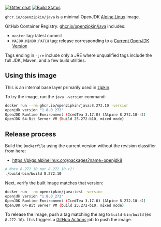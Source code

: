 [![Gitter chat](http://img.shields.io/badge/gitter-join%20chat%20%E2%86%92-brightgreen.svg)](https://gitter.im/openzipkin/zipkin)
[![Build Status](https://github.com/openzipkin/docker-java/workflows/test/badge.svg)](https://github.com/openzipkin/docker-java/actions?query=workflow%3Atest)

`ghcr.io/openzipkin/java` is a minimal OpenJDK [Alpine Linux](https://github.com/openzipkin/docker-alpine) image.

GitHub Container Registry: [ghcr.io/openzipkin/java](https://github.com/orgs/openzipkin/packages/container/package/java) includes:
 * `master` tag: latest commit
 * `MAJOR.MINOR.PATCH` tag: release corresponding to a [Current OpenJDK Version](https://pkgs.alpinelinux.org/packages?name=openjdk8)

Tags ending in `-jre` include only a JRE where unqualified tags include the full JDK, Maven, and a
few build utilities.

## Using this image
This is an internal base layer primarily used in [zipkin](https://github.com/openzipkin/zipkin).

To try the image, run the `java -version` command:
```bash
docker run --rm ghcr.io/openzipkin/java:8.272.10 -version
openjdk version "1.8.0_272"
OpenJDK Runtime Environment (IcedTea 3.17.0) (Alpine 8.272.10-r2)
OpenJDK 64-Bit Server VM (build 25.272-b10, mixed mode)
```

## Release process
Build the `Dockerfile` using the current version without the revision classifier from here:
 * https://pkgs.alpinelinux.org/packages?name=openjdk8
```bash
# Note 8.272.10 not 8.272.10-r2!
./build-bin/build 8.272.10
```

Next, verify the built image matches that version:
```bash
docker run --rm openzipkin/java:test -version
openjdk version "1.8.0_272"
OpenJDK Runtime Environment (IcedTea 3.17.0) (Alpine 8.272.10-r2)
OpenJDK 64-Bit Server VM (build 25.272-b10, mixed mode)
```

To release the image, push a tag matching the arg to `build-bin/build` (ex `8.272.10`).
This triggers a [GitHub Actions](https://github.com/openzipkin/docker-java/actions) job to push the image.
